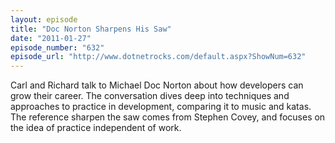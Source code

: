 ```yaml
---
layout: episode
title: "Doc Norton Sharpens His Saw"
date: "2011-01-27"
episode_number: "632"
episode_url: "http://www.dotnetrocks.com/default.aspx?ShowNum=632"
---
```


Carl and Richard talk to Michael Doc Norton about how developers can grow their career. The conversation dives deep into techniques and approaches to practice in development, comparing it to music and katas. The reference sharpen the saw comes from Stephen Covey, and focuses on the idea of practice independent of work.
